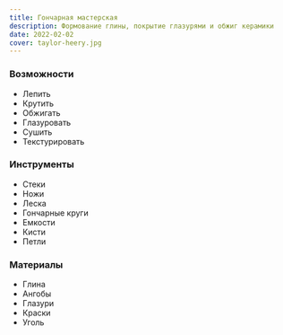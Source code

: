 ```yaml
---
title: Гончарная мастерская
description: Формование глины, покрытие глазурями и обжиг керамики
date: 2022-02-02
cover: taylor-heery.jpg
---
```


### Возможности

- Лепить
- Крутить
- Обжигать
- Глазуровать
- Сушить
- Текстурировать

### Инструменты

- Стеки
- Ножи
- Леска
- Гончарные круги
- Емкости
- Кисти
- Петли

### Материалы

- Глина
- Ангобы
- Глазури
- Краски
- Уголь
